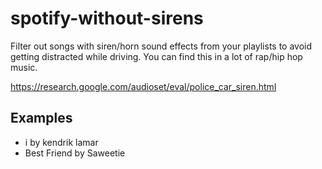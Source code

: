 # spotify-without-sirens
Filter out songs with siren/horn sound effects from your playlists to avoid getting distracted while driving. You can find this in a lot of rap/hip hop music.

https://research.google.com/audioset/eval/police_car_siren.html

## Examples
* i by kendrik lamar
* Best Friend by Saweetie
